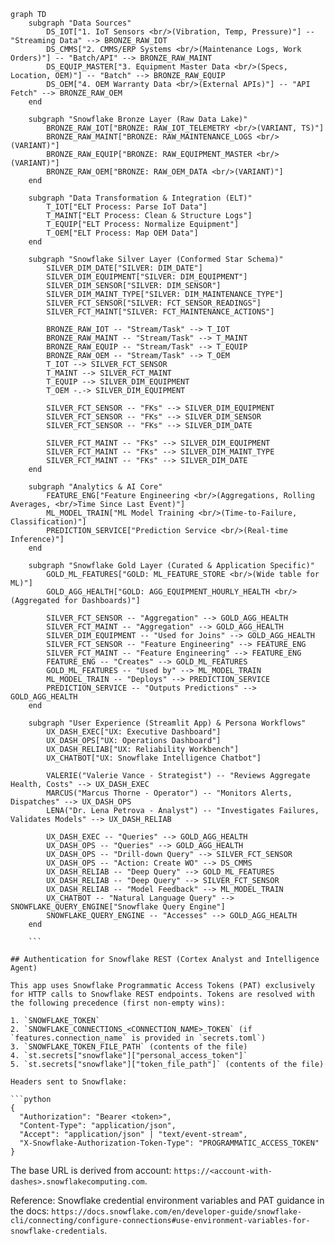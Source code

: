 

```mermaid
graph TD
    subgraph "Data Sources"
        DS_IOT["1. IoT Sensors <br/>(Vibration, Temp, Pressure)"] -- "Streaming Data" --> BRONZE_RAW_IOT
        DS_CMMS["2. CMMS/ERP Systems <br/>(Maintenance Logs, Work Orders)"] -- "Batch/API" --> BRONZE_RAW_MAINT
        DS_EQUIP_MASTER["3. Equipment Master Data <br/>(Specs, Location, OEM)"] -- "Batch" --> BRONZE_RAW_EQUIP
        DS_OEM["4. OEM Warranty Data <br/>(External APIs)"] -- "API Fetch" --> BRONZE_RAW_OEM
    end

    subgraph "Snowflake Bronze Layer (Raw Data Lake)"
        BRONZE_RAW_IOT["BRONZE: RAW_IOT_TELEMETRY <br/>(VARIANT, TS)"]
        BRONZE_RAW_MAINT["BRONZE: RAW_MAINTENANCE_LOGS <br/>(VARIANT)"]
        BRONZE_RAW_EQUIP["BRONZE: RAW_EQUIPMENT_MASTER <br/>(VARIANT)"]
        BRONZE_RAW_OEM["BRONZE: RAW_OEM_DATA <br/>(VARIANT)"]
    end

    subgraph "Data Transformation & Integration (ELT)"
        T_IOT["ELT Process: Parse IoT Data"]
        T_MAINT["ELT Process: Clean & Structure Logs"]
        T_EQUIP["ELT Process: Normalize Equipment"]
        T_OEM["ELT Process: Map OEM Data"]
    end

    subgraph "Snowflake Silver Layer (Conformed Star Schema)"
        SILVER_DIM_DATE["SILVER: DIM_DATE"]
        SILVER_DIM_EQUIPMENT["SILVER: DIM_EQUIPMENT"]
        SILVER_DIM_SENSOR["SILVER: DIM_SENSOR"]
        SILVER_DIM_MAINT_TYPE["SILVER: DIM_MAINTENANCE_TYPE"]
        SILVER_FCT_SENSOR["SILVER: FCT_SENSOR_READINGS"]
        SILVER_FCT_MAINT["SILVER: FCT_MAINTENANCE_ACTIONS"]

        BRONZE_RAW_IOT -- "Stream/Task" --> T_IOT
        BRONZE_RAW_MAINT -- "Stream/Task" --> T_MAINT
        BRONZE_RAW_EQUIP -- "Stream/Task" --> T_EQUIP
        BRONZE_RAW_OEM -- "Stream/Task" --> T_OEM
        T_IOT --> SILVER_FCT_SENSOR
        T_MAINT --> SILVER_FCT_MAINT
        T_EQUIP --> SILVER_DIM_EQUIPMENT
        T_OEM -.-> SILVER_DIM_EQUIPMENT

        SILVER_FCT_SENSOR -- "FKs" --> SILVER_DIM_EQUIPMENT
        SILVER_FCT_SENSOR -- "FKs" --> SILVER_DIM_SENSOR
        SILVER_FCT_SENSOR -- "FKs" --> SILVER_DIM_DATE

        SILVER_FCT_MAINT -- "FKs" --> SILVER_DIM_EQUIPMENT
        SILVER_FCT_MAINT -- "FKs" --> SILVER_DIM_MAINT_TYPE
        SILVER_FCT_MAINT -- "FKs" --> SILVER_DIM_DATE
    end

    subgraph "Analytics & AI Core"
        FEATURE_ENG["Feature Engineering <br/>(Aggregations, Rolling Averages, <br/>Time Since Last Event)"]
        ML_MODEL_TRAIN["ML Model Training <br/>(Time-to-Failure, Classification)"]
        PREDICTION_SERVICE["Prediction Service <br/>(Real-time Inference)"]
    end

    subgraph "Snowflake Gold Layer (Curated & Application Specific)"
        GOLD_ML_FEATURES["GOLD: ML_FEATURE_STORE <br/>(Wide table for ML)"]
        GOLD_AGG_HEALTH["GOLD: AGG_EQUIPMENT_HOURLY_HEALTH <br/>(Aggregated for Dashboards)"]
        
        SILVER_FCT_SENSOR -- "Aggregation" --> GOLD_AGG_HEALTH
        SILVER_FCT_MAINT -- "Aggregation" --> GOLD_AGG_HEALTH
        SILVER_DIM_EQUIPMENT -- "Used for Joins" --> GOLD_AGG_HEALTH
        SILVER_FCT_SENSOR -- "Feature Engineering" --> FEATURE_ENG
        SILVER_FCT_MAINT -- "Feature Engineering" --> FEATURE_ENG
        FEATURE_ENG -- "Creates" --> GOLD_ML_FEATURES
        GOLD_ML_FEATURES -- "Used by" --> ML_MODEL_TRAIN
        ML_MODEL_TRAIN -- "Deploys" --> PREDICTION_SERVICE
        PREDICTION_SERVICE -- "Outputs Predictions" --> GOLD_AGG_HEALTH
    end

    subgraph "User Experience (Streamlit App) & Persona Workflows"
        UX_DASH_EXEC["UX: Executive Dashboard"]
        UX_DASH_OPS["UX: Operations Dashboard"]
        UX_DASH_RELIAB["UX: Reliability Workbench"]
        UX_CHATBOT["UX: Snowflake Intelligence Chatbot"]

        VALERIE("Valerie Vance - Strategist") -- "Reviews Aggregate Health, Costs" --> UX_DASH_EXEC
        MARCUS("Marcus Thorne - Operator") -- "Monitors Alerts, Dispatches" --> UX_DASH_OPS
        LENA("Dr. Lena Petrova - Analyst") -- "Investigates Failures, Validates Models" --> UX_DASH_RELIAB

        UX_DASH_EXEC -- "Queries" --> GOLD_AGG_HEALTH
        UX_DASH_OPS -- "Queries" --> GOLD_AGG_HEALTH
        UX_DASH_OPS -- "Drill-down Query" --> SILVER_FCT_SENSOR
        UX_DASH_OPS -- "Action: Create WO" --> DS_CMMS
        UX_DASH_RELIAB -- "Deep Query" --> GOLD_ML_FEATURES
        UX_DASH_RELIAB -- "Deep Query" --> SILVER_FCT_SENSOR
        UX_DASH_RELIAB -- "Model Feedback" --> ML_MODEL_TRAIN
        UX_CHATBOT -- "Natural Language Query" --> SNOWFLAKE_QUERY_ENGINE["Snowflake Query Engine"]
        SNOWFLAKE_QUERY_ENGINE -- "Accesses" --> GOLD_AGG_HEALTH
    end

    ```

## Authentication for Snowflake REST (Cortex Analyst and Intelligence Agent)

This app uses Snowflake Programmatic Access Tokens (PAT) exclusively for HTTP calls to Snowflake REST endpoints. Tokens are resolved with the following precedence (first non-empty wins):

1. `SNOWFLAKE_TOKEN`
2. `SNOWFLAKE_CONNECTIONS_<CONNECTION_NAME>_TOKEN` (if `features.connection_name` is provided in `secrets.toml`)
3. `SNOWFLAKE_TOKEN_FILE_PATH` (contents of the file)
4. `st.secrets["snowflake"]["personal_access_token"]`
5. `st.secrets["snowflake"]["token_file_path"]` (contents of the file)

Headers sent to Snowflake:

```python
{
  "Authorization": "Bearer <token>",
  "Content-Type": "application/json",
  "Accept": "application/json" | "text/event-stream",
  "X-Snowflake-Authorization-Token-Type": "PROGRAMMATIC_ACCESS_TOKEN"
}
```

The base URL is derived from account: `https://<account-with-dashes>.snowflakecomputing.com`.

Reference: Snowflake credential environment variables and PAT guidance in the docs: `https://docs.snowflake.com/en/developer-guide/snowflake-cli/connecting/configure-connections#use-environment-variables-for-snowflake-credentials`.
